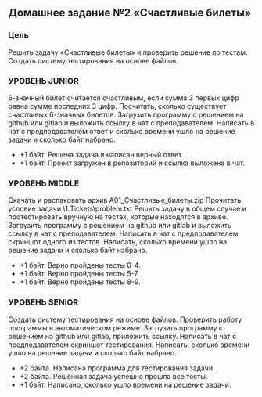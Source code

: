 ## Домашнее задание №2 «Счастливые билеты»

### Цель
Решить задачу «Счастливые билеты» и проверить решение по тестам.
Создать систему тестирования на основе файлов.

### УРОВЕНЬ JUNIOR
6-значный билет считается счастливым,
если сумма 3 первых цифр равна сумме последних 3 цифр.
Посчитать, сколько существует счастливых 6-значных билетов.
Загрузить программу с решением на github или gitlab и выложить ссылку в чат с преподавателем.
Написать в чат с предподавателем ответ и сколько времени ушло на решение задачи и сколько байт набрано.
- +1 байт. Решена задача и написан верный ответ.
- +1 байт. Проект загружен в репозиторий и ссылка выложена в чат.
### УРОВЕНЬ MIDDLE
Скачать и распаковать архив A01_Счастливые_билеты.zip
Прочитать условие задачи \1.Tickets\problem.txt
Решить задачу в общем случае и протестировать вручную на тестах, которые находятся в архиве.
Загрузить программу с решением на github или gitlab и выложить ссылку в чат с преподавателем.
Написать в чат с предподавателем скриншот одного из тестов.
Написать, сколько времени ушло на решение задачи и сколько байт набрано.
- +1 байт. Верно пройдены тесты 0-4.
- +1 байт. Верно пройдены тесты 5-7.
- +1 байт. Верно пройдены тесты 8-9.
### УРОВЕНЬ SENIOR
Создать систему тестирования на основе файлов.
Проверить работу программы в автоматическом режиме.
Загрузить программу с решением на github или gitlab, приложить ссылку.
Написать в чат с предподавателем скриншот тестирования.
Написать, сколько времени ушло на решение задачи и сколько байт набрано.
- +2 байта. Написана программа для тестирования задачи.
- +2 байта. Решённая задача успешно прошла все тесты.
- +1 байт. Написано, сколько ушло времени на решение задачи.
